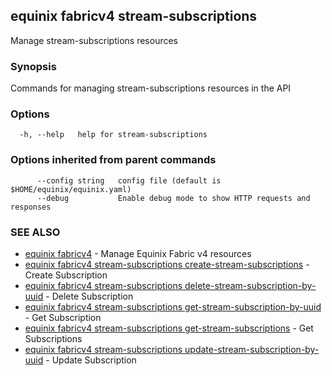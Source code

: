 ## equinix fabricv4 stream-subscriptions

Manage stream-subscriptions resources

### Synopsis

Commands for managing stream-subscriptions resources in the API

### Options

```
  -h, --help   help for stream-subscriptions
```

### Options inherited from parent commands

```
      --config string   config file (default is $HOME/equinix/equinix.yaml)
      --debug           Enable debug mode to show HTTP requests and responses
```

### SEE ALSO

* [equinix fabricv4](equinix_fabricv4.md)	 - Manage Equinix Fabric v4 resources
* [equinix fabricv4 stream-subscriptions create-stream-subscriptions](equinix_fabricv4_stream-subscriptions_create-stream-subscriptions.md)	 - Create Subscription
* [equinix fabricv4 stream-subscriptions delete-stream-subscription-by-uuid](equinix_fabricv4_stream-subscriptions_delete-stream-subscription-by-uuid.md)	 - Delete Subscription
* [equinix fabricv4 stream-subscriptions get-stream-subscription-by-uuid](equinix_fabricv4_stream-subscriptions_get-stream-subscription-by-uuid.md)	 - Get Subscription
* [equinix fabricv4 stream-subscriptions get-stream-subscriptions](equinix_fabricv4_stream-subscriptions_get-stream-subscriptions.md)	 - Get Subscriptions
* [equinix fabricv4 stream-subscriptions update-stream-subscription-by-uuid](equinix_fabricv4_stream-subscriptions_update-stream-subscription-by-uuid.md)	 - Update Subscription

